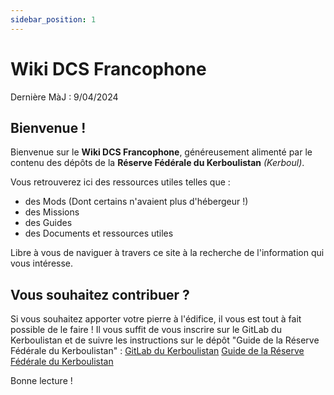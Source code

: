 ```yaml
---
sidebar_position: 1
---
```


# Wiki DCS Francophone

Dernière MàJ : 9/04/2024

## Bienvenue !

Bienvenue sur le **Wiki DCS Francophone**, généreusement alimenté par le contenu des dépôts de la **Réserve Fédérale du Kerboulistan** *(Kerboul)*.

Vous retrouverez ici des ressources utiles telles que :
- des Mods (Dont certains n'avaient plus d'hébergeur !)
- des Missions
- des Guides
- des Documents et ressources utiles

Libre à vous de naviguer à travers ce site à la recherche de l'information qui vous intéresse.

## Vous souhaitez contribuer ?

Si vous souhaitez apporter votre pierre à l'édifice, il vous est tout à fait possible de le faire ! Il vous suffit de vous inscrire sur le GitLab du Kerboulistan et de suivre les instructions sur le dépôt "Guide de la Réserve Fédérale du Kerboulistan" : 
[GitLab du Kerboulistan](https://gitlab.kerboul.me)
[Guide de la Réserve Fédérale du Kerboulistan](https://gitlab.kerboul.me/kerboul_projets/dcs/RFK/guide)

Bonne lecture !